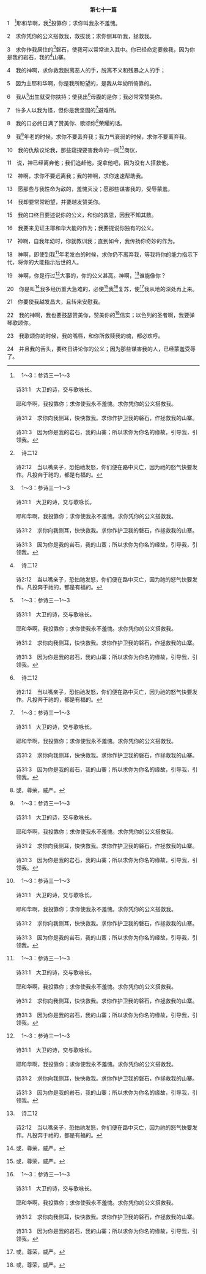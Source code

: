 <p style="text-align:center;font-weight:bold;">第七十一篇</p>

1　[^a]耶和华啊，我[^b]投靠你；求你叫我永不羞愧。

[^a]:　1～3：参诗三一1～3<br><br>诗31:1　大卫的诗，交与歌咏长。<br><br>耶和华啊，我投靠你；求你使我永不羞愧。求你凭你的公义搭救我。<br><br>诗31:2　求你向我侧耳，快快救我。求你作护卫我的磐石，作拯救我的山寨。<br><br>诗31:3　因为你是我的岩石，我的山寨；所以求你为你名的缘故，引导我，引领我。

[^b]:　诗二12<br><br>诗2:12　当以嘴亲子，恐怕祂发怒，你们便在路中灭亡，因为祂的怒气快要发作。凡投奔于祂的，都是有福的。

2　求你凭你的公义搭救我，救拔我；求你侧耳听我，拯救我。

3　求你作我居住的[^a]磐石，使我可以常常进入其中。你已经命定要救我，因为你是我的岩石，我的[^b]山寨。

[^a]:　撒下二二3；诗十八2<br><br>撒下22:3　是我的神，我的磐石，我所投靠的；是我的盾牌，拯救我的角，我的高台，我的避难所；我的救主啊，你是救我脱离强暴的。<br><br>诗18:2　耶和华是我的岩石，我的山寨，我的解救者；是我的神，我的磐石，我所投靠的；是我的盾牌，拯救我的角，我的高台。

[^b]:　撒下二二2；诗十八2；九一2；一四四2<br><br>撒下22:2　说，耶和华是我的岩石，我的山寨，我的解救者；<br><br>诗18:2　耶和华是我的岩石，我的山寨，我的解救者；是我的神，我的磐石，我所投靠的；是我的盾牌，拯救我的角，我的高台。<br><br>诗91:2　我要论到耶和华说，祂是我的避难所，是我的山寨，是我的神，是我所信靠的！<br><br>诗144:2　祂是我慈爱的主，我的山寨，我的高台，我的搭救者，我的盾牌，是我所投靠的；祂使我的百姓服在我以下。

4　我的神啊，求你救我脱离恶人的手，脱离不义和残暴之人的手；

5　因为主耶和华啊，你是我所盼望的，是我从年幼所倚靠的。

6　我从[^a]出生就受你扶持；使我出[^b]母腹的是你；我必常常赞美你。

[^a]:　诗二二10；赛四六3<br><br>诗22:10　我从出生就被交托给你；从我母腹中，你就是我的神。<br><br>赛46:3　雅各家、以色列家一切余剩的，要听我言，你们从出生就蒙我保抱，从母腹便蒙我怀揣。

[^b]:　诗二二9；赛四九1<br><br>诗22:9　但你是叫我出母腹的；我在母怀里，你就使我有倚靠的心。<br><br>赛49:1　众海岛啊，当听我言；远方的众民哪，要留心听。从我在胎中，耶和华就呼召了我；从我在母腹中，祂就提我的名。

7　许多人以我为怪，但你是我坚固的[^a]避难所。

[^a]:　诗十四6<br><br>诗14:6　你们叫困苦人的谋算变为羞辱，然而耶和华是他们的避难所。

8　我的口必终日满了赞美你、歌颂你[^1]荣耀的话。

[^1]:或，尊荣，威严。

9　我[^a]年老的时候，求你不要丢弃我；我力气衰弱的时候，求你不要离弃我。

[^a]:　诗七一18；参赛四六4<br><br>诗71:18　神啊，即使到我年老发白的时候，求你仍不离弃我，等我将你的能力指示下代，将你的大能指示后世的人。<br><br>赛46:4　直到你们年老，我仍这样；直到你们发白，我仍怀抱。我已造作，也必怀揣；我必怀抱，也必拯救。

10　我的仇敌议论我，那些窥探要害我命的一同[^a]商议，

[^a]:　太二六4；二七1<br><br>太26:4　一同商议，要用诡计拿住耶稣，把祂杀了。<br><br>太27:1　到了早晨，所有的祭司长和民间的长老商议陷害耶稣，为要把祂治死，

11　说，神已经离弃他；我们追赶他，捉拿他吧，因为没有人搭救他。

12　神啊，求你不要远离我；我的神啊，求你速速帮助我。

13　愿那些与我性命为敌的，羞愧灭没；愿那些谋害我的，受辱蒙羞。

14　我却要常常盼望，并要越发赞美你。

15　我的口终日要述说你的公义，和你的救恩，因我不知其数。

16　我要来见证主耶和华大能的作为；我要提说你独有的公义。

17　神啊，自我年幼时，你就教训我；直到如今，我传扬你奇妙的作为。

18　神啊，即使到我[^a]年老发白的时候，求你仍不离弃我，等我将你的能力指示下代，将你的大能指示后世的人。

[^a]:　诗七一9；赛四六4<br><br>诗71:9　我年老的时候，求你不要丢弃我；我力气衰弱的时候，求你不要离弃我。<br><br>赛46:4　直到你们年老，我仍这样；直到你们发白，我仍怀抱。我已造作，也必怀揣；我必怀抱，也必拯救。

19　神啊，你是行过[^a]大事的，你的公义甚高。神啊，[^b]谁能像你？

[^a]:　撒上十二24；诗一二六2～3；路一49<br><br>撒上12:24　只要你们敬畏耶和华，凭真实全心事奉祂，因为你们看，祂为你们行了何等大的事。<br><br>诗126:2　那时我们满口喜笑，满舌欢呼。那时列国中有人说，耶和华为他们行了大事。<br><br>诗126:3　耶和华为我们行了大事，我们就欢喜。<br><br>路1:49　那有权能的为我行了大事，祂的名为圣；

[^b]:　出十五11；诗三五10；八九6；8；一一三5<br><br>出15:11　耶和华啊，众神之中，有谁像你？有谁像你，圣别荣耀，可颂可畏，施行奇事？<br><br>诗35:10　我的骨头都要说，耶和华啊，谁能像你救护穷苦人，脱离那比他强壮的，救护困苦穷乏人，脱离那抢夺他的？<br><br>诗89:6　在天空谁能比耶和华呢？大能者的众子中，有谁像耶和华呢？<br><br>诗89:8　耶和华万军之神啊，谁能像你这大能的耶和华呢？你的信实是在你的四围。<br><br>诗113:5　谁像耶和华我们的神呢？祂坐在至高之处，

20　你是叫[^1]我多经历重大急难的，必使[^1]我[^a]复苏，使[^1]我从地的深处再上来。

[^1]:另作，我们。

[^a]:　诗八十18；赛二六19；何六2<br><br>诗80:18　这样，我们便不退后离开你；求你救活我们，我们就要呼求你的名。<br><br>赛26:19　属你的死人要活过来；我们的尸首要兴起。住在尘埃中的啊，要醒起欢呼，因你的甘露好像清晨的甘露，地也要交出死人来。<br><br>何6:2　过两天祂必使我们活过来，第三天祂必使我们兴起，我们就在祂面前活着。

21　你要使我越发昌大，且转来安慰我。

22　我的神啊，我也要鼓瑟赞美你，赞美你的[^1]信实；以色列的圣者啊，我要弹琴歌颂你。

[^1]:或，真实。

23　我歌颂你的时候，我的嘴唇，和你所救赎我的魂，都必欢呼。

24　并且我的舌头，要终日讲论你的公义；因为那些谋害我的人，已经蒙羞受辱了。
